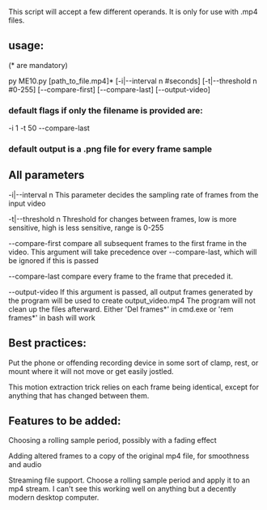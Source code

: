 This script will accept a few different operands. It is only for use with .mp4 files.


## usage:
(* are mandatory)

py ME10.py [path_to_file.mp4]* [-i|--interval n #seconds] [-t|--threshold n #0-255] [--compare-first] [--compare-last] [--output-video]  
  

### default flags if only the filename is provided are:

-i 1 -t 50 --compare-last 


### default output is a .png file for every frame sample


## All parameters

-i|--interval n            This parameter decides the sampling rate of frames from the input video

-t|--threshold n            Threshold for changes between frames, low is more sensitive, high is less sensitive, range is 0-255

--compare-first            compare all subsequent frames to the first frame in the video. This argument will take precedence over --compare-last, which will be ignored if this is passed

--compare-last            compare every frame to the frame that preceded it. 

--output-video            If this argument is passed, all output frames generated by the program will be used to create output_video.mp4
                  The program will not clean up the files afterward. Either 'Del frames*' in cmd.exe or 'rem frames*' in bash will work



## Best practices: 


Put the phone or offending recording device in some sort of clamp, rest, or mount where it will not move or get easily jostled.

This motion extraction trick relies on each frame being identical, except for anything that has changed between them.



## Features to be added: 


Choosing a rolling sample period, possibly with a fading effect

Adding altered frames to a copy of the original mp4 file, for smoothness and audio

Streaming file support. Choose a rolling sample period and apply it to an mp4 stream. I can't see this working well on anything but a decently modern desktop computer.
